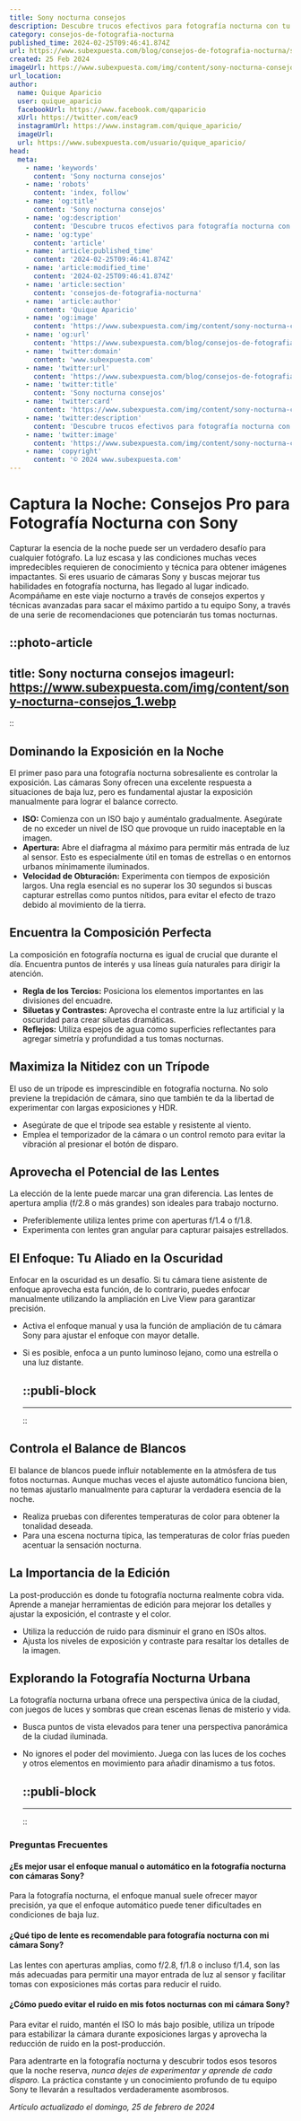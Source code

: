 ```yaml
---
title: Sony nocturna consejos
description: Descubre trucos efectivos para fotografía nocturna con tu cámara Sony. Captura la belleza de la noche como un experto.
category: consejos-de-fotografia-nocturna
published_time: 2024-02-25T09:46:41.874Z
url: https://www.subexpuesta.com/blog/consejos-de-fotografia-nocturna/sony-nocturna-consejos
created: 25 Feb 2024
imageUrl: https://www.subexpuesta.com/img/content/sony-nocturna-consejos_1.webp
url_location:
author:
  name: Quique Aparicio
  user: quique_aparicio
  facebookUrl: https://www.facebook.com/qaparicio
  xUrl: https://twitter.com/eac9
  instagramUrl: https://www.instagram.com/quique_aparicio/
  imageUrl: 
  url: https://www.subexpuesta.com/usuario/quique_aparicio/
head:
  meta:
    - name: 'keywords'
      content: 'Sony nocturna consejos'
    - name: 'robots'
      content: 'index, follow'
    - name: 'og:title'
      content: 'Sony nocturna consejos'
    - name: 'og:description'
      content: 'Descubre trucos efectivos para fotografía nocturna con tu cámara Sony. Captura la belleza de la noche como un experto.'
    - name: 'og:type'
      content: 'article'
    - name: 'article:published_time'
      content: '2024-02-25T09:46:41.874Z'
    - name: 'article:modified_time'
      content: '2024-02-25T09:46:41.874Z'
    - name: 'article:section'
      content: 'consejos-de-fotografia-nocturna'
    - name: 'article:author'
      content: 'Quique Aparicio'
    - name: 'og:image'
      content: 'https://www.subexpuesta.com/img/content/sony-nocturna-consejos_1.webp'
    - name: 'og:url'
      content: 'https://www.subexpuesta.com/blog/consejos-de-fotografia-nocturna/sony-nocturna-consejos'
    - name: 'twitter:domain'
      content: 'www.subexpuesta.com'
    - name: 'twitter:url'
      content: 'https://www.subexpuesta.com/blog/consejos-de-fotografia-nocturna/sony-nocturna-consejos'
    - name: 'twitter:title'
      content: 'Sony nocturna consejos'
    - name: 'twitter:card'
      content: 'https://www.subexpuesta.com/img/content/sony-nocturna-consejos_1.webp'
    - name: 'twitter:description'
      content: 'Descubre trucos efectivos para fotografía nocturna con tu cámara Sony. Captura la belleza de la noche como un experto.'
    - name: 'twitter:image'
      content: 'https://www.subexpuesta.com/img/content/sony-nocturna-consejos_1.webp'
    - name: 'copyright'
      content: '© 2024 www.subexpuesta.com'
---
```

# Captura la Noche: Consejos Pro para Fotografía Nocturna con Sony

Capturar la esencia de la noche puede ser un verdadero desafío para cualquier fotógrafo. La luz escasa y las condiciones muchas veces impredecibles requieren de conocimiento y técnica para obtener imágenes impactantes. Si eres usuario de cámaras Sony y buscas mejorar tus habilidades en fotografía nocturna, has llegado al lugar indicado. Acompáñame en este viaje nocturno a través de consejos expertos y técnicas avanzadas para sacar el máximo partido a tu equipo Sony, a través de una serie de recomendaciones que potenciarán tus tomas nocturnas.


::photo-article
---
title: Sony nocturna consejos
imageurl: https://www.subexpuesta.com/img/content/sony-nocturna-consejos_1.webp
---
::


## Dominando la Exposición en la Noche

El primer paso para una fotografía nocturna sobresaliente es controlar la exposición. Las cámaras Sony ofrecen una excelente respuesta a situaciones de baja luz, pero es fundamental ajustar la exposición manualmente para lograr el balance correcto.

- **ISO:** Comienza con un ISO bajo y auméntalo gradualmente. Asegúrate de no exceder un nivel de ISO que provoque un ruido inaceptable en la imagen.
- **Apertura:** Abre el diafragma al máximo para permitir más entrada de luz al sensor. Esto es especialmente útil en tomas de estrellas o en entornos urbanos mínimamente iluminados.
- **Velocidad de Obturación:** Experimenta con tiempos de exposición largos. Una regla esencial es no superar los 30 segundos si buscas capturar estrellas como puntos nítidos, para evitar el efecto de trazo debido al movimiento de la tierra.

## Encuentra la Composición Perfecta

La composición en fotografía nocturna es igual de crucial que durante el día. Encuentra puntos de interés y usa líneas guía naturales para dirigir la atención.

- **Regla de los Tercios:** Posiciona los elementos importantes en las divisiones del encuadre.
- **Siluetas y Contrastes:** Aprovecha el contraste entre la luz artificial y la oscuridad para crear siluetas dramáticas.
- **Reflejos:** Utiliza espejos de agua como superficies reflectantes para agregar simetría y profundidad a tus tomas nocturnas.

## Maximiza la Nitidez con un Trípode

El uso de un trípode es imprescindible en fotografía nocturna. No solo previene la trepidación de cámara, sino que también te da la libertad de experimentar con largas exposiciones y HDR.

- Asegúrate de que el trípode sea estable y resistente al viento.
- Emplea el temporizador de la cámara o un control remoto para evitar la vibración al presionar el botón de disparo.

## Aprovecha el Potencial de las Lentes

La elección de la lente puede marcar una gran diferencia. Las lentes de apertura amplia (f/2.8 o más grandes) son ideales para trabajo nocturno.

- Preferiblemente utiliza lentes prime con aperturas f/1.4 o f/1.8.
- Experimenta con lentes gran angular para capturar paisajes estrellados.

## El Enfoque: Tu Aliado en la Oscuridad

Enfocar en la oscuridad es un desafío. Si tu cámara tiene asistente de enfoque aprovecha esta función, de lo contrario, puedes enfocar manualmente utilizando la ampliación en Live View para garantizar precisión.

- Activa el enfoque manual y usa la función de ampliación de tu cámara Sony para ajustar el enfoque con mayor detalle.
- Si es posible, enfoca a un punto luminoso lejano, como una estrella o una luz distante.


  ::publi-block
  ---
  ---
  ::
  
  
## Controla el Balance de Blancos

El balance de blancos puede influir notablemente en la atmósfera de tus fotos nocturnas. Aunque muchas veces el ajuste automático funciona bien, no temas ajustarlo manualmente para capturar la verdadera esencia de la noche.

- Realiza pruebas con diferentes temperaturas de color para obtener la tonalidad deseada.
- Para una escena nocturna típica, las temperaturas de color frías pueden acentuar la sensación nocturna.

## La Importancia de la Edición

La post-producción es donde tu fotografía nocturna realmente cobra vida. Aprende a manejar herramientas de edición para mejorar los detalles y ajustar la exposición, el contraste y el color.

- Utiliza la reducción de ruido para disminuir el grano en ISOs altos.
- Ajusta los niveles de exposición y contraste para resaltar los detalles de la imagen.

## Explorando la Fotografía Nocturna Urbana

La fotografía nocturna urbana ofrece una perspectiva única de la ciudad, con juegos de luces y sombras que crean escenas llenas de misterio y vida.

- Busca puntos de vista elevados para tener una perspectiva panorámica de la ciudad iluminada.
- No ignores el poder del movimiento. Juega con las luces de los coches y otros elementos en movimiento para añadir dinamismo a tus fotos.


  ::publi-block
  ---
  ---
  ::
  
  
### Preguntas Frecuentes

#### ¿Es mejor usar el enfoque manual o automático en la fotografía nocturna con cámaras Sony?
Para la fotografía nocturna, el enfoque manual suele ofrecer mayor precisión, ya que el enfoque automático puede tener dificultades en condiciones de baja luz.

#### ¿Qué tipo de lente es recomendable para fotografía nocturna con mi cámara Sony?
Las lentes con aperturas amplias, como f/2.8, f/1.8 o incluso f/1.4, son las más adecuadas para permitir una mayor entrada de luz al sensor y facilitar tomas con exposiciones más cortas para reducir el ruido.

#### ¿Cómo puedo evitar el ruido en mis fotos nocturnas con mi cámara Sony?
Para evitar el ruido, mantén el ISO lo más bajo posible, utiliza un trípode para estabilizar la cámara durante exposiciones largas y aprovecha la reducción de ruido en la post-producción.

Para adentrarte en la fotografía nocturna y descubrir todos esos tesoros que la noche reserva, *nunca dejes de experimentar y aprende de cada disparo.* La práctica constante y un conocimiento profundo de tu equipo Sony te llevarán a resultados verdaderamente asombrosos.

_Artículo actualizado el domingo, 25 de febrero de 2024_